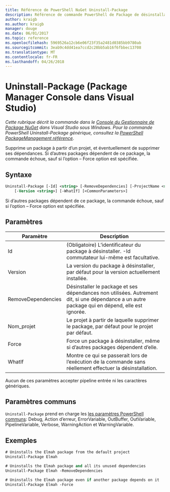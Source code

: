 ```yaml
---
title: Référence de PowerShell NuGet Uninstall-Package
description: Référence de commande PowerShell de Package de désinstallation de la Console du Gestionnaire de Package NuGet dans Visual Studio.
author: kraigb
ms.author: kraigb
manager: douge
ms.date: 06/01/2017
ms.topic: reference
ms.openlocfilehash: 5969526a12cb6e06f23f35a2481d0385bb9780ab
ms.sourcegitcommit: 3eab9c4dd41ea7ccd2c28bb5ab16f6fbbec13708
ms.translationtype: MT
ms.contentlocale: fr-FR
ms.lasthandoff: 04/26/2018
---
```

# <a name="uninstall-package-package-manager-console-in-visual-studio"></a>Uninstall-Package (Package Manager Console dans Visual Studio)

*Cette rubrique décrit la commande dans le [Console du Gestionnaire de Package NuGet](package-manager-console.md) dans Visual Studio sous Windows. Pour la commande PowerShell Uninstall-Package générique, consultez la [PowerShell PackageManagement référence](/powershell/module/packagemanagement/?view=powershell-6).*

Supprime un package à partir d’un projet, et éventuellement de supprimer ses dépendances. Si d’autres packages dépendent de ce package, la commande échoue, sauf si l’option – Force option est spécifiée.

## <a name="syntax"></a>Syntaxe

```ps
Uninstall-Package [-Id] <string> [-RemoveDependencies] [-ProjectName <string>] [-Force]
    [-Version <string>] [-WhatIf] [<CommonParameters>]
```

Si d’autres packages dépendent de ce package, la commande échoue, sauf si l’option – Force option est spécifiée.

## <a name="parameters"></a>Paramètres

| Paramètre | Description |
| --- | --- |
| Id | (Obligatoire) L’identificateur du package à désinstaller. -Id commutateur lui-même est facultative. |
| Version | La version du package à désinstaller, par défaut pour la version actuellement installée. |
| RemoveDependencies | Désinstaller le package et ses dépendances non utilisées. Autrement dit, si une dépendance a un autre package qui en dépend, elle est ignorée. |
| Nom_projet | Le projet à partir de laquelle supprimer le package, par défaut pour le projet par défaut. |
| Force | Force un package à désinstaller, même si d’autres packages dépendent d’elle. |
| WhatIf | Montre ce qui se passerait lors de l’exécution de la commande sans réellement effectuer la désinstallation. |

Aucun de ces paramètres accepter pipeline entrée ni les caractères génériques.

## <a name="common-parameters"></a>Paramètres communs

`Uninstall-Package` prend en charge les [les paramètres PowerShell communs](http://go.microsoft.com/fwlink/?LinkID=113216): Debug, Action d’erreur, ErrorVariable, OutBuffer, OutVariable, PipelineVariable, Verbose, WarningAction et WarningVariable.

## <a name="examples"></a>Exemples

```ps
# Uninstalls the Elmah package from the default project
Uninstall-Package Elmah

# Uninstalls the Elmah package and all its unused dependencies
Uninstall-Package Elmah -RemoveDependencies 

# Uninstalls the Elmah package even if another package depends on it
Uninstall-Package Elmah -Force
```
